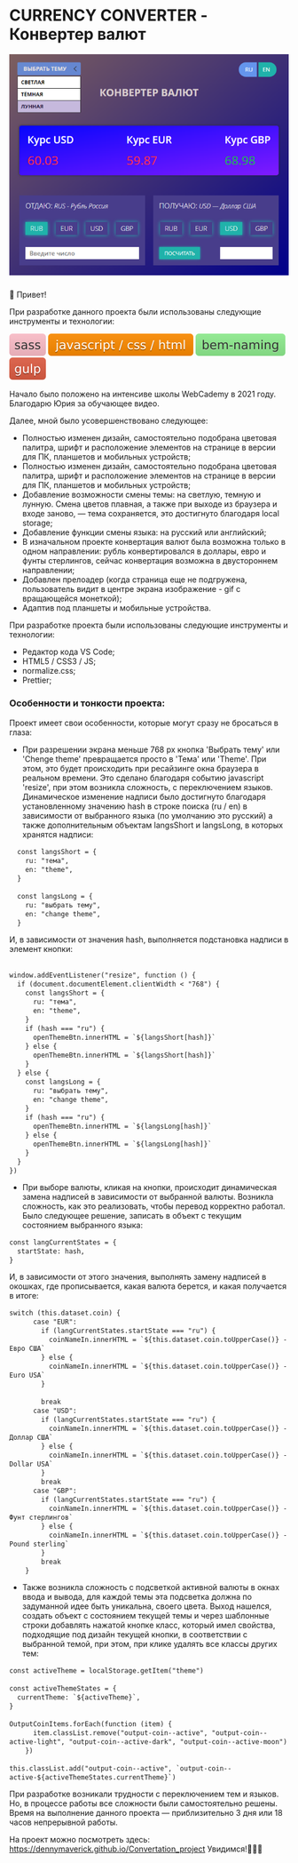 # СURRENCY CONVERTER - Конвертер валют

![main pic](https://github.com/DennyMaverick/Convertation_project/raw/main/img-readme/3-moon.png)

###

 👋 Привет!
<p>
При разработке данного проекта были использованы следующие инструменты и технологии:
</p>

![sass](https://github.com/DennyMaverick/Archee/raw/main/img-readme/bages/1.svg)
![css/html/javascript](https://github.com/DennyMaverick/Archee/raw/main/img-readme/bages/2.svg)
![bem-naming](https://github.com/DennyMaverick/Archee/raw/main/img-readme/bages/4.svg)
![gulp](https://github.com/DennyMaverick/Archee/raw/main/img-readme/bages/6.svg)

<p>
 Начало было положено на интенсиве школы WebCademy в 2021 году. Благодарю Юрия за обучающее видео.

Далее, мной было усовершенствовано следующее:

<ul>
 <li>Полностью изменен дизайн, самостоятельно подобрана цветовая палитра, шрифт и расположение элементов на странице в версии для ПК, планшетов и мобильных устройств;</li>
 <li>Полностью изменен дизайн, самостоятельно подобрана цветовая палитра, шрифт и расположение элементов на странице в версии для ПК, планшетов и мобильных устройств;</li>
 <li>Добавление возможности смены темы: на светлую, темную и лунную. Смена цветов плавная, а также при выходе из браузера и входе заново, — тема сохраняется, это достигнуто благодаря local storage;</li>
 <li>Добавление функции смены языка: на русский или английский;</li>
 <li>В изначальном проекте конвертация валют была возможна только в одном направлении: рубль конвертировался в доллары, евро и фунты стерлингов, сейчас конвертация возможна в двустороннем направлении;</li>
 <li>Добавлен прелоадер (когда страница еще не подгружена, пользователь видит в центре экрана изображение - gif с вращающейся монеткой);</li>
 <li>Адаптив под планшеты и мобильные устройства.</li>
</ul> 

При разработке проекта были использованы следующие инструменты и технологии:

<ul>
 <li>Редактор кода VS Code;</li>
 <li>HTML5 / CSS3 / JS;</li>
 <li>normalize.css;</li>
 <li>Prettier;</li>
</ul> 
  
### Особенности и тонкости проекта:
  
Проект имеет свои особенности, которые могут сразу не бросаться в глаза:
    
- При разрешении экрана меньше 768 px кнопка 'Выбрать тему' или 'Chenge theme' превращается просто в 'Тема' или 'Theme'. При этом, это будет происходить при ресайзинге окна браузера в реальном времени. Это сделано благодаря событию javascript 'resize', при этом возникла сложность, с переключением языков. Динамическое изменение надписи было достигнуто благодаря установленному значению hash в строке поиска (ru / en) в зависимости от выбранного языка (по умолчанию это русский) а также дополнительным объектам langsShort и langsLong, в которых хранятся надписи:
  
```
  const langsShort = {
    ru: "тема",
    en: "theme",
  }
  
  const langsLong = {
    ru: "выбрать тему",
    en: "change theme",
  }
```
  
  И, в зависимости от значения hash, выполняется подстановка надписи в элемент кнопки:
  
```

window.addEventListener("resize", function () {
  if (document.documentElement.clientWidth < "768") {
    const langsShort = {
      ru: "тема",
      en: "theme",
    }
    if (hash === "ru") {
      openThemeBtn.innerHTML = `${langsShort[hash]}`
    } else {
      openThemeBtn.innerHTML = `${langsShort[hash]}`
    }
  } else {
    const langsLong = {
      ru: "выбрать тему",
      en: "change theme",
    }
    if (hash === "ru") {
      openThemeBtn.innerHTML = `${langsLong[hash]}`
    } else {
      openThemeBtn.innerHTML = `${langsLong[hash]}`
    }
  }
})

```

- При выборе валюты, кликая на кнопки, происходит динамическая замена надписей в зависимости от выбранной валюты. Возникла сложность, как это реализовать, чтобы перевод корректно работал. Было следующее решение, записать в объект с текущим состоянием выбранного языка: 

```
const langCurrentStates = {
  startState: hash,
}
```
И, в зависимости от этого значения, выполнять замену надписей в окошках, где прописывается, какая валюта берется, и какая получается в итоге:

```
switch (this.dataset.coin) {
      case "EUR":
        if (langCurrentStates.startState === "ru") {
          coinNameIn.innerHTML = `${this.dataset.coin.toUpperCase()} - Евро США`
        } else {
          coinNameIn.innerHTML = `${this.dataset.coin.toUpperCase()} -Euro USA`
        }

        break
      case "USD":
        if (langCurrentStates.startState === "ru") {
          coinNameIn.innerHTML = `${this.dataset.coin.toUpperCase()} - Доллар США`
        } else {
          coinNameIn.innerHTML = `${this.dataset.coin.toUpperCase()} - Dollar USA`
        }
        break
      case "GBP":
        if (langCurrentStates.startState === "ru") {
          coinNameIn.innerHTML = `${this.dataset.coin.toUpperCase()} - Фунт стерлингов`
        } else {
          coinNameIn.innerHTML = `${this.dataset.coin.toUpperCase()} - Pound sterling`
        }
        break
    }
```

- Также возникла сложность с подсветкой активной валюты в окнах ввода и вывода, для каждой темы эта подсветка должна по задуманной идее быть уникальна, своего цвета. Выход нашелся, создать объект с состоянием текущей темы и через шаблонные строки добавлять нажатой кнопке класс, который имел свойства, подходящие под дизайн текущей кнопки, в соответствии с выбранной темой, при этом, при клике удалять все классы других тем:

```
const activeTheme = localStorage.getItem("theme")

const activeThemeStates = {
  currentTheme: `${activeTheme}`,
}

OutputCoinItems.forEach(function (item) {
      item.classList.remove("output-coin--active", "output-coin--active-light", "output-coin--active-dark", "output-coin--active-moon")
    })
    
this.classList.add("output-coin--active", `output-coin--active-${activeThemeStates.currentTheme}`)    
```

При разработке возникали трудности с переключением тем и языков. Но, в процессе работы все сложности были самостоятельно решены. Время на выполнение данного проекта — приблизительно 3 дня или 18 часов непрерывной работы.

На проект можно посмотреть здесь: https://dennymaverick.github.io/Convertation_project 
Увидимся!✋🏻😊
</p>
